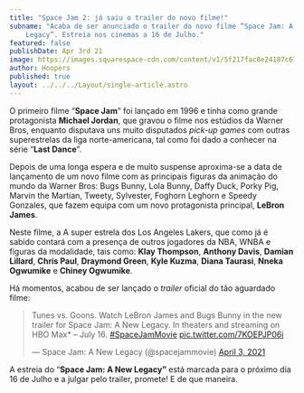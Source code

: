 ```yaml
---
title: "Space Jam 2: já saiu o trailer do novo filme!"
subname: "Acaba de ser anunciado o trailer do novo filme “Space Jam: A New
    Legacy”. Estreia nos cinemas a 16 de Julho."
featured: false
publishDate: Apr 3rd 21
image: https://images.squarespace-cdn.com/content/v1/5f217fac8e24187c674282cd/1617453061822-K3E9C8OIS1L95NETEOEW/DvE2uvR82wLgxVaEA9kvoH.jpg?format=750w
author: Hoopers
published: true
layout: ../../../Layout/single-article.astro
---
```


<!--StartFragment-->

O primeiro filme “**Space Jam**” foi lançado em 1996 e tinha como grande protagonista **Michael Jordan**, que gravou o filme nos estúdios da Warner Bros, enquanto disputava uns muito disputados _pick-up games_ com outras superestrelas da liga norte-americana, tal como foi dado a conhecer na série “**Last Dance**”.

Depois de uma longa espera e de muito suspense aproxima-se a data de lançamento de um novo filme com as principais figuras da animação do mundo da Warner Bros: Bugs Bunny, Lola Bunny, Daffy Duck, Porky Pig, Marvin the Martian, Tweety, Sylvester, Foghorn Leghorn e Speedy Gonzales, que fazem equipa com um novo protagonista principal, **LeBron James**.

Neste filme, a A super estrela dos Los Angeles Lakers, que como já é sabido contará com a presença de outros jogadores da NBA, WNBA e figuras da modalidade, tais como: **Klay Thompson**, **Anthony Davis**, **Damian Lillard**, **Chris Paul**, **Draymond Green**, **Kyle Kuzma**, **Diana Taurasi**, **Nneka Ogwumike** e **Chiney Ogwumike**.

Há momentos, acabou de ser lançado o _trailer_ oficial do tão aguardado filme:

<!--EndFragment-->

<!--StartFragment-->

<blockquote class="twitter-tweet"><p lang="en" dir="ltr">Tunes vs. Goons. Watch LeBron James and Bugs Bunny in the new trailer for Space Jam: A New Legacy. In theaters and streaming on HBO Max* – July 16. <a href="https://twitter.com/hashtag/SpaceJamMovie?src=hash&amp;ref_src=twsrc%5Etfw">#SpaceJamMovie</a> <a href="https://t.co/7KOEPJP06i">pic.twitter.com/7KOEPJP06i</a></p>&mdash; Space Jam: A New Legacy (@spacejammovie) <a href="https://twitter.com/spacejammovie/status/1378331450940870658?ref_src=twsrc%5Etfw">April 3, 2021</a></blockquote> <script async src="https://platform.twitter.com/widgets.js" charset="utf-8"></script>

<!--EndFragment-->

<!--StartFragment-->

A estreia do “**Space Jam: A New Legacy”** está marcada para o próximo dia 16 de Julho e a julgar pelo trailer, promete! E de que maneira.

<!--EndFragment-->
